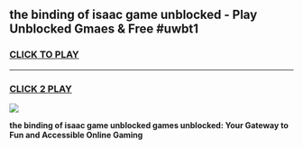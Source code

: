
## the binding of isaac game unblocked - Play Unblocked Gmaes & Free #uwbt1
<h3>
<a href="https://premium.freeplayer.one?title=the_binding_of_isaac_game_unblocked&ref=03M">CLICK TO PLAY</a></h3>
<hr>

<h3>
<a href="https://premium.freeplayer.one?title=the_binding_of_isaac_game_unblocked&ref=03M">CLICK 2 PLAY</a>
  
</h3>

<a href="https://premium.freeplayer.one?title=the_binding_of_isaac_game_unblocked&ref=03M"><img src="https://clearcache.store/games.png"></a>


**the binding of isaac game unblocked games unblocked: Your Gateway to Fun and Accessible Online Gaming**
